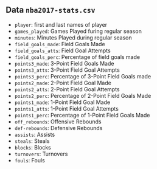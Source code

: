 ## Data `nba2017-stats.csv`

- `player`: first and last names of player
- `games_played`: Games Played furing regular season
- `minutes`: Minutes Played during regular season
- `field_goals_made`: Field Goals Made
- `field_goals_atts`: Field Goal Attempts
- `field_goals_perc`: Percentage of field goals made
- `points3_made`: 3-Point Field Goals Made
- `points3_atts`: 3-Point Field Goal Attempts
- `points3_perc`: Percentage of 3-Point Field Goals made
- `points2_made`: 2-Point Field Goal Made
- `points2_atts`: 2-Point Field Goal Attempts
- `points2_perc`: Percentage of 2-Point Field Goals Made 
- `points1_made`: 1-Point Field Goal Made
- `points1_atts`: 1-Point Field Goal Attempts
- `points1_perc`: Percentage of 1-Point Field Goals Made
- `off_rebounds`: Offensive Rebounds
- `def-rebounds`: Defensive Rebounds
- `assists`: Assists
- `steals`: Steals
- `blocks`: Blocks
- `turnovers`: Turnovers
- `fouls`: Fouls